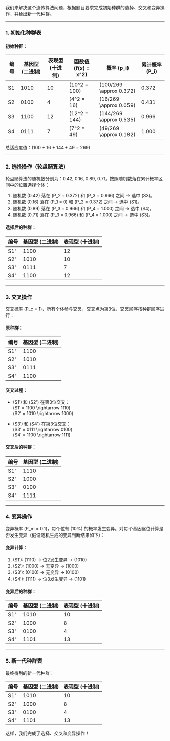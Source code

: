 我们来解决这个遗传算法问题，根据题目要求完成初始种群的选择、交叉和变异操作，并给出新一代种群。

---

### **1. 初始化种群表**
#### 初始种群：
| 编号 | 基因型 (二进制) | 表现型 (十进制) | 函数值 \(f(x) = x^2\) | 概率 \(p_i\) | 累计概率 \(P_i\) |
|------|------------------|-----------------|----------------------|--------------|------------------|
| S1   | 1010             | 10              | \(10^2 = 100\)      | \(100/269 \approx 0.372\) | 0.372              |
| S2   | 0100             | 4               | \(4^2 = 16\)        | \(16/269 \approx 0.059\)  | 0.431              |
| S3   | 1100             | 12              | \(12^2 = 144\)      | \(144/269 \approx 0.535\) | 0.966              |
| S4   | 0111             | 7               | \(7^2 = 49\)        | \(49/269 \approx 0.182\)  | 1.000              |

总适应度值：\(100 + 16 + 144 + 49 = 269\)

---

### **2. 选择操作（轮盘赌算法）**
轮盘赌算法的随机数分别为：0.42, 0.16, 0.89, 0.71。按照随机数落在累计概率区间中的位置选择个体：

1. 随机数 \(0.42\) 落在 \(P_2 = 0.372\) 和 \(P_3 = 0.966\) 之间 → 选中 \(S3\)。
2. 随机数 \(0.16\) 落在 \(P_1 = 0\) 和 \(P_2 = 0.372\) 之间 → 选中 \(S1\)。
3. 随机数 \(0.89\) 落在 \(P_3 = 0.966\) 和 \(P_4 = 1.000\) 之间 → 选中 \(S4\)。
4. 随机数 \(0.71\) 落在 \(P_3 = 0.966\) 和 \(P_4 = 1.000\) 之间 → 选中 \(S3\)。

#### 选择后的种群：
| 编号 | 基因型 (二进制) | 表现型 (十进制) |
|------|------------------|-----------------|
| S1'  | 1100             | 12              |
| S2'  | 1010             | 10              |
| S3'  | 0111             | 7               |
| S4'  | 1100             | 12              |

---

### **3. 交叉操作**
交叉概率 \(P_c = 1\)，所有个体参与交叉，交叉点为第3位，交叉顺序按种群顺序进行：

#### 原种群：
| 编号 | 基因型 (二进制) |
|------|------------------|
| S1'  | 1100             |
| S2'  | 1010             |
| S3'  | 0111             |
| S4'  | 1100             |

#### 交叉过程：
- \(S1'\) 和 \(S2'\) 在第3位交叉：  
  \(S1' = 1100 \rightarrow 1110\)  
  \(S2' = 1010 \rightarrow 1000\)
  
- \(S3'\) 和 \(S4'\) 在第3位交叉：  
  \(S3' = 0111 \rightarrow 0100\)  
  \(S4' = 1100 \rightarrow 1111\)

#### 交叉后的种群：
| 编号 | 基因型 (二进制) |
|------|------------------|
| S1'  | 1110             |
| S2'  | 1000             |
| S3'  | 0100             |
| S4'  | 1111             |

---

### **4. 变异操作**
变异概率 \(P_m = 0.1\)，每个位有 \(10\%\) 的概率发生变异。对每个基因逐位计算是否发生变异（假设随机生成的变异判断结果如下）：

#### 变异计算：
1. \(S1'\): \(1110\) → 位2发生变异 → \(1010\)
2. \(S2'\): \(1000\) → 无变异 → \(1000\)
3. \(S3'\): \(0100\) → 无变异 → \(0100\)
4. \(S4'\): \(1111\) → 位3发生变异 → \(1101\)

#### 变异后的种群：
| 编号 | 基因型 (二进制) | 表现型 (十进制) |
|------|------------------|-----------------|
| S1'  | 1010             | 10              |
| S2'  | 1000             | 8               |
| S3'  | 0100             | 4               |
| S4'  | 1101             | 13              |

---

### **5. 新一代种群表**
最终得到的新一代种群：

| 编号 | 基因型 (二进制) | 表现型 (十进制) |
|------|------------------|-----------------|
| S1'  | 1010             | 10              |
| S2'  | 1000             | 8               |
| S3'  | 0100             | 4               |
| S4'  | 1101             | 13              | 

这样，我们完成了选择、交叉和变异操作！